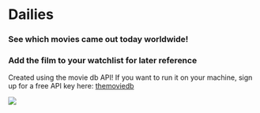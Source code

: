 # Dailies
### See which movies came out today worldwide!

### Add the film to your watchlist for later reference

Created using the movie db API!
If you want to run it on your machine, sign up for a free API key here:  [themoviedb](https://www.themoviedb.org/documentation/api)

<img src= "moviedblogo/themoviedblogo.png">
